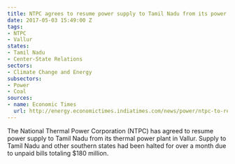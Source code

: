```yaml
---
title: NTPC agrees to resume power supply to Tamil Nadu from its power plant in Vallur
date: 2017-05-03 15:49:00 Z
tags:
- NTPC
- Vallur
states:
- Tamil Nadu
- Center-State Relations
sectors:
- Climate Change and Energy
subsectors:
- Power
- Coal
sources:
- name: Economic Times
  url: http://energy.economictimes.indiatimes.com/news/power/ntpc-to-resume-power-supply-in-tamil-nadu-after-state-clears-some-dues/58399996
---
```


The National Thermal Power Corporation (NTPC) has agreed to resume power supply to Tamil Nadu from its thermal power plant in Vallur. Supply to Tamil Nadu and other southern states had been halted for over a month due to unpaid bills totaling $180 million. 

